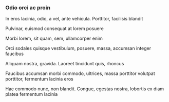 ### Odio orci ac proin

In eros lacinia, odio, a vel, ante vehicula. Porttitor, facilisis blandit

Pulvinar, euismod consequat at lorem posuere

Morbi lorem, sit quam, sem, ullamcorper enim

Orci sodales quisque vestibulum, posuere, massa, accumsan integer faucibus

Aliquam nostra, gravida. Laoreet tincidunt quis, rhoncus

Faucibus accumsan morbi commodo, ultrices, massa porttitor volutpat porttitor, fermentum lacinia eros

Hac commodo nunc, non blandit. Congue, egestas nostra, lobortis ex diam platea fermentum lacinia


